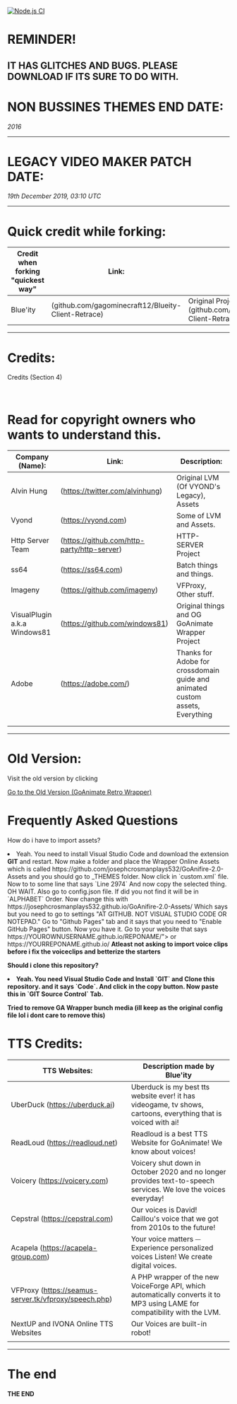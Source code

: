 <!-- 
Credits: Wrapper Offline Team: Also with this. i tried to do this. LOL

-->

<!-- 
Code Key:
qeh rfqweiyg tv789rwt78ewrntgv87wt
 -->

[![Node.js CI](https://github.com/gagominecraft12/Blueity-Client-Retrace/actions/workflows/node.js.yml/badge.svg?branch=master)](https://github.com/gagominecraft12/Blueity-Client-Retrace/actions/workflows/node.js.yml)

# REMINDER!

IT HAS GLITCHES AND BUGS. PLEASE DOWNLOAD IF ITS SURE TO DO WITH.
-----------------------------------

# NON BUSSINES THEMES END DATE:

*2016*

-----------------------------------



# LEGACY VIDEO MAKER PATCH DATE:

*19th December 2019, 03:10 UTC*

-----------------------------------

# Quick credit while forking:

| Credit when forking "quickest way" | Link:                       | Description:  |
| ---------------------------------- | --------------------------- | ------------- |
| Blue'ity                           | (github.com/gagominecraft12/Blueity-Client-Retrace)  | Original Project at (github.com/gagominecraft12/Blueity-Client-Retrace)

-----------------------------------

# Credits: 
<p>Credits (Section 4)</p>
<br>



# Read for copyright owners who wants to understand this.

| Company (Name):         | Link:                       | Description:              
| ----------------------- | --------------------------- |---------------------------
| Alvin Hung              | (https://twitter.com/alvinhung)     | Original LVM (Of VYOND's Legacy), Assets     |
| Vyond                   | (https://vyond.com)                 | Some of LVM and Assets.  |
| Http Server Team        | (https://github.com/http-party/http-server) | HTTP-SERVER Project |
| ss64                    | (https://ss64.com)                  | Batch things and things. |
| Imageny                 | (https://github.com/imageny)        | VFProxy, Other stuff.    |
| VisualPlugin a.k.a Windows81 | (https://github.com/windows81) | Original things and OG GoAnimate Wrapper Project |
| Adobe      | (https://adobe.com/) | Thanks for Adobe for crossdomain guide and animated custom assets, Everything|
||||||||||||||||||||||||||||||||||||||||||||||||||||||||||||||||||||||||||||||||||
||||||||||||||||||||||||||||||||||||||||||||||||||||||||||||||||||||||||||||||||||||

<!-- 
Reference:

| Name               | Contribution                     |
| ------------------ | -------------------------------- |
| Vyond              | Creators of the themes we love   |
| http-party         | Creators of http-server          |
| Stephan Brenner    | Creator of SilentCMD             |
| vocatus            | Some of TronScript's batch code  |
| ss64.com           | Incredible CMD info resource     |
| robvanderwoude.com | Also amazing CMD info resource   |
| darktohka          | Creator of FlashPatch            |
-->

-----------------------------------

# Old Version:

<p>Visit the old version by clicking</p>

<a href="https://github.com/GoAniRetro-Wrapper/GoAniRetro">Go to the Old Version (GoAnimate Retro Wrapper)</a>

# Frequently Asked Questions

<p>How do i have to import assets?</p>

<li>Yeah. You need to install Visual Studio Code and download the extension <strong>GIT</strong> and restart. Now make a folder and place the Wrapper Online Assets which is called https://github.com/josephcrosmanplays532/GoAnifire-2.0-Assets and you should go to _THEMES folder. Now click in `custom.xml` file. Now to to some line that says `Line 2974` And now copy the selected thing. OH WAIT. Also go to config.json file. If did you not find it will be in `ALPHABET` Order. Now change this with https://josephcrosmanplays532.github.io/GoAnifire-2.0-Assets/ Which says but you need to go to settings "AT GITHUB. NOT VISUAL STUDIO CODE OR NOTEPAD." Go to "Github Pages" tab and it says that you need to "Enable GitHub Pages" button. Now you have it. Go to your website that says https://YOUROWNUSERNAME.github.io/REPONAME/"> or https://YOURREPONAME.github.io/ <strong>Atleast not asking to import voice clips before i fix the voiceclips and betterize the starters</strong</li>

<p>Should i clone this repository?</p>

<li>Yeah. You need Visual Studio Code and Install `GIT` and Clone this repository. and it says `Code`. And click in the copy button. Now paste this in `GIT Source Control` Tab.</li>

<p>Tried to remove GA Wrapper bunch media (ill keep as the original config file lol i dont care to remove this)

# TTS Credits:

| TTS Websites:                   | Description made by Blue'ity
----------------------------------|--------------------------------------------------
| UberDuck (https://uberduck.ai)  | Uberduck is my best tts website ever! it has videogame, tv shows, cartoons, everything that is voiced with  ai!
| ReadLoud (https://readloud.net) | Readloud is a best TTS Website for GoAnimate! We know about voices!
| Voicery (https://voicery.com)   | Voicery shut down in October 2020 and no longer provides text-to-speech services. We love the voices everyday!
| Cepstral (https://cepstral.com) | Our voices is David! Caillou's voice that we got from 2010s to the future!
| Acapela (https://acapela-group.com) | Your voice matters ⏤ Experience personalized voices Listen! We create digital voices.
| VFProxy (https://seamus-server.tk/vfproxy/speech.php) | A PHP wrapper of the new VoiceForge API, which automatically converts it to MP3 using LAME for compatibility with the LVM.
| NextUP and IVONA Online TTS Websites | Our Voices are built-in robot! |
||||||||||||||||||||||||||||||||||||||||||||||||||||||||||||||||||||||||||||||||||||

------------------------------------------------------------------------------------

# The end

<strong>THE END</strong>
